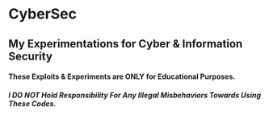 # CyberSec
## My Experimentations for Cyber &amp; Information Security

#### These Exploits & Experiments are ONLY for Educational Purposes.

##### I DO NOT Hold Responsibility For Any Illegal Misbehaviors Towards Using These Codes.
